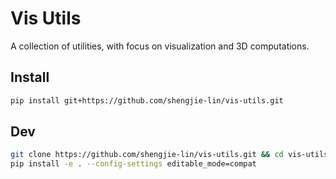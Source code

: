 # Vis Utils

A collection of utilities, with focus on visualization and 3D computations.

## Install

```bash
pip install git+https://github.com/shengjie-lin/vis-utils.git
```

## Dev

```bash
git clone https://github.com/shengjie-lin/vis-utils.git && cd vis-utils
pip install -e . --config-settings editable_mode=compat
```
